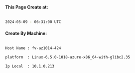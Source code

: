 
   
#### This Page Create at:

```bash

2024-05-09 - 06:31:00 UTC

```

#### Create By Machine:

```bash

Host Name : fv-az1014-424

platform  : Linux-6.5.0-1018-azure-x86_64-with-glibc2.35

Ip Local  : 10.1.0.213

```

